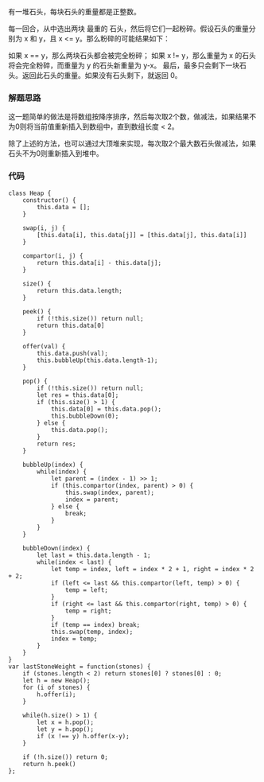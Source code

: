 有一堆石头，每块石头的重量都是正整数。

每一回合，从中选出两块 最重的 石头，然后将它们一起粉碎。假设石头的重量分别为 x 和 y，且 x <= y。那么粉碎的可能结果如下：

如果 x == y，那么两块石头都会被完全粉碎；
如果 x != y，那么重量为 x 的石头将会完全粉碎，而重量为 y 的石头新重量为 y-x。
最后，最多只会剩下一块石头。返回此石头的重量。如果没有石头剩下，就返回 0。

### 解题思路
这一题简单的做法是将数组按降序排序，然后每次取2个数，做减法，如果结果不为0则将当前值重新插入到数组中，直到数组长度 < 2。

除了上述的方法，也可以通过大顶堆来实现，每次取2个最大数石头做减法，如果石头不为0则重新插入到堆中。

### 代码
```
class Heap {
    constructor() {
        this.data = [];
    }

    swap(i, j) {
        [this.data[i], this.data[j]] = [this.data[j], this.data[i]]
    }

    compartor(i, j) {
        return this.data[i] - this.data[j];
    }

    size() {
        return this.data.length;
    }

    peek() {
        if (!this.size()) return null;
        return this.data[0]
    }

    offer(val) {
        this.data.push(val);
        this.bubbleUp(this.data.length-1);
    }

    pop() {
        if (!this.size()) return null;
        let res = this.data[0];
        if (this.size() > 1) {
            this.data[0] = this.data.pop();
            this.bubbleDown(0);
        } else {
            this.data.pop();
        }
        return res;
    }

    bubbleUp(index) {
        while(index) {
            let parent = (index - 1) >> 1;
            if (this.compartor(index, parent) > 0) {
                this.swap(index, parent);
                index = parent;
            } else {
                break;
            }
        }
    }

    bubbleDown(index) {
        let last = this.data.length - 1;
        while(index < last) {
            let temp = index, left = index * 2 + 1, right = index * 2 + 2;
            if (left <= last && this.compartor(left, temp) > 0) {
                temp = left;
            }
            if (right <= last && this.compartor(right, temp) > 0) {
                temp = right;
            }
            if (temp == index) break;
            this.swap(temp, index);
            index = temp;
        }
    }
}
var lastStoneWeight = function(stones) {
    if (stones.length < 2) return stones[0] ? stones[0] : 0;
    let h = new Heap();
    for (i of stones) {
        h.offer(i);
    }

    while(h.size() > 1) {
        let x = h.pop();
        let y = h.pop();
        if (x !== y) h.offer(x-y);
    }

    if (!h.size()) return 0;
    return h.peek()
};
```
